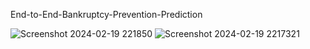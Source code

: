 End-to-End-Bankruptcy-Prevention-Prediction

![Screenshot 2024-02-19 221850](https://github.com/AkashPatilkulkarni/End-to-End-Bankruptcy-Prevention-Prediction/assets/139881101/b643a40e-516a-42da-858f-4a46efc09ee4)
![Screenshot 2024-02-19 2217321](https://github.com/AkashPatilkulkarni/End-to-End-Bankruptcy-Prevention-Prediction/assets/139881101/19a03a1a-a695-420a-ab39-9dd5d1ca72e1)
